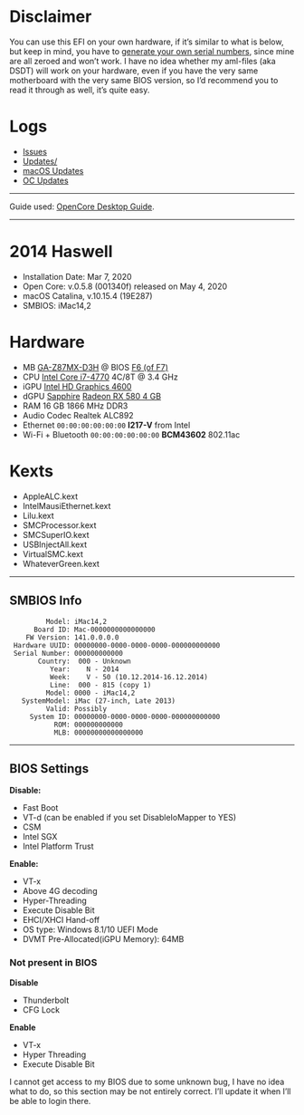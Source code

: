 # Disclaimer

You can use this EFI on your own hardware, if it’s similar to what is below, but keep in mind, you have to [generate your own serial numbers](https://dortania.github.io/OpenCore-Desktop-Guide/post-install/iservices.html#generate-a-new-serial), since mine are all zeroed and won’t work. I have no idea whether my aml-files (aka DSDT) will work on your hardware, even if you have the very same motherboard with the very same BIOS version, so I’d recommend you to read it through as well, it’s quite easy.

# Logs

- [Issues](Extra/Log/Issues)
- [Updates/](Extra/Log/Updates)
 - [macOS Updates](Extra/Log/Updates/macOS/) 
 - [OC Updates](Extra/Log/Updates/OC/)

---

Guide used: [OpenCore Desktop Guide](https://dortania.github.io/OpenCore-Desktop-Guide/).

---

# 2014 Haswell

- Installation Date: Mar 7, 2020
- Open Core: v.0.5.8 (001340f) released on May 4, 2020
- macOS Catalina, v.10.15.4 (19E287)
- SMBIOS: iMac14,2

# Hardware

- MB [GA-Z87MX-D3H](Extra/Specification-GA-Z87MX-D3H.md) @ BIOS [F6 (of F7)](https://www.gigabyte.com/Motherboard/GA-Z87MX-D3H-rev-1x/support#support-dl-bios)
- CPU [Intel Core i7-4770](https://ark.intel.com/content/www/us/en/ark/products/75122/intel-core-i7-4770-processor-8m-cache-up-to-3-90-ghz.html) 4C/8T @ 3.4 GHz
- iGPU [Intel HD Graphics 4600](https://downloadcenter.intel.com/product/81496/Intel-HD-Graphics-4600)
- dGPU [Sapphire](https://www.sapphiretech.com/en/consumer/nitro-rx-580-4g-g5) [Radeon RX 580 4 GB](https://www.amd.com/en/products/graphics/radeon-rx-580)
- RAM 16 GB 1866 MHz DDR3
- Audio Codec Realtek ALC892
- Ethernet `00:00:00:00:00:00` **I217-V** from Intel 
- Wi-Fi + Bluetooth `00:00:00:00:00:00`  **BCM43602** 802.11ac


# Kexts

- AppleALC.kext
- IntelMausiEthernet.kext
- Lilu.kext
- SMCProcessor.kext
- SMCSuperIO.kext
- USBInjectAll.kext
- VirtualSMC.kext
- WhateverGreen.kext

---

## SMBIOS Info

```
         Model: iMac14,2
      Board ID: Mac-0000000000000000
    FW Version: 141.0.0.0.0
 Hardware UUID: 00000000-0000-0000-0000-000000000000
 Serial Number: 000000000000
       Country:  000 - Unknown
          Year:    N - 2014
          Week:    V - 50 (10.12.2014-16.12.2014)
          Line:  000 - 815 (copy 1)
         Model: 0000 - iMac14,2
   SystemModel: iMac (27-inch, Late 2013)
         Valid: Possibly
     System ID: 00000000-0000-0000-0000-000000000000
           ROM: 000000000000
           MLB: 00000000000000000
```

---

## BIOS Settings

**Disable:**

- Fast Boot
- VT-d (can be enabled if you set DisableIoMapper to YES)
- CSM
- Intel SGX
- Intel Platform Trust

**Enable:**

- VT-x
- Above 4G decoding
- Hyper-Threading
- Execute Disable Bit
- EHCI/XHCI Hand-off
- OS type: Windows 8.1/10 UEFI Mode
- DVMT Pre-Allocated(iGPU Memory): 64MB


### Not present in BIOS

**Disable**

- Thunderbolt
- CFG Lock

**Enable**

- VT-x
- Hyper Threading
- Execute Disable Bit

I cannot get access to my BIOS due to some unknown bug, I have no idea what to do, so this section may be not entirely correct. I’ll update it when I’ll be able to login there.
